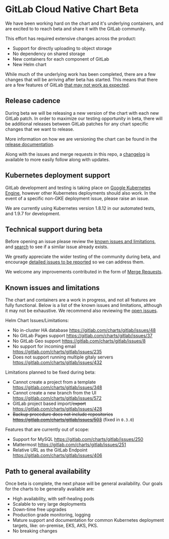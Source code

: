 # GitLab Cloud Native Chart Beta

We have been working hard on the chart and it's underlying containers, and are excited to to reach beta and share it with the GitLab community.

This effort has required extensive changes across the product:
* Support for directly uploading to object storage
* No dependency on shared storage
* New containers for each component of GitLab
* New Helm chart

While much of the underlying work has been completed, there are a few changes that will be arriving after beta has started. This means that there are a few features of GitLab [that may not work as expected](#known-issues-and-limitations).

## Release cadence

During beta we will be releasing a new version of the chart with each new GitLab patch.
In order to maximize our testing opportunity in beta, there will be additional releases between GitLab patches for any chart specific changes that we want to release.

More information on how we are versioning the chart can be found in the [release documentation](../development/release.md).

Along with the issues and merge requests in this repo, a [changelog](https://gitlab.com/charts/gitlab/blob/master/CHANGELOG.md) is available to more easily follow along with updates.

## Kubernetes deployment support

GitLab development and testing is taking place on [Google Kubernetes Engine](https://cloud.google.com/kubernetes-engine/), however other Kubernetes deployments
should also work. In the event of a specific non-GKE deployment issue, please raise an issue.

We are currently using Kubernetes version 1.8.12 in our automated tests, and 1.9.7 for development.

## Technical support during beta

Before opening an issue please review the [known issues and limitations](#known-issues-and-limitations), and [search](https://gitlab.com/charts/gitlab/issues) to see if a similar issue already exists.

We greatly appreciate the wider testing of the community during beta, and encourage [detailed issues to be reported](https://gitlab.com/charts/gitlab/issues/new) so we can address them.

We welcome any improvements contributed in the form of [Merge Requests](https://gitlab.com/charts/gitlab/merge_requests).

## Known issues and limitations

The chart and containers are a work in progress, and not all features are fully functional. Below is a list of the known issues and limitations, although it may not be exhaustive. We recommend also reviewing the [open issues](https://gitlab.com/charts/gitlab/issues).

Helm Chart Issues/Limitations:

* No in-cluster HA database https://gitlab.com/charts/gitlab/issues/48
* No GitLab Pages support https://gitlab.com/charts/gitlab/issues/37
* No GitLab Geo support https://gitlab.com/charts/gitlab/issues/8
* No support for incoming email https://gitlab.com/charts/gitlab/issues/235
* Does not support running multiple gitaly servers https://gitlab.com/charts/gitlab/issues/432

Limitations planned to be fixed during beta:

* Cannot create a project from a template https://gitlab.com/charts/gitlab/issues/348
* Cannot create a new branch from the UI https://gitlab.com/charts/gitlab/issues/572
* GitLab project based import/~~export~~ https://gitlab.com/charts/gitlab/issues/428
* ~~Backup procedure does not include repositories https://gitlab.com/charts/gitlab/issues/503~~ (fixed in `0.3.0`)

Features that are currently out of scope:

* Support for MySQL https://gitlab.com/charts/gitlab/issues/250
* Mattermost https://gitlab.com/charts/gitlab/issues/251
* Relative URL as the GitLab Endpoint https://gitlab.com/charts/gitlab/issues/406

## Path to general availability

Once beta is complete, the next phase will be general availability. Our goals for the charts to be generally available are:

* High availability, with self-healing pods
* Scalable to very large deployments
* Down-time free upgrades
* Production grade monitoring, logging
* Mature support and documentation for common Kubernetes deployment targets, like: on-premise, EKS, AKS, PKS.
* No breaking changes
